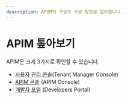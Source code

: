 ```yaml
---
description: APIM의 구성과 사용 방법을 알아봅니다.
---
```


# APIM 톺아보기

APIM은 크게 3가지로 확인할 수 있습니다.

* [사용자 관리 콘솔](broken-reference)(Tenant Manager Console)
* [APIM 콘솔](broken-reference) (APIM Console)
* [개발자 포털](broken-reference) (Developers Portal)


